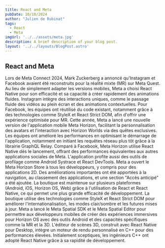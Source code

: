 ```yaml
---
title: React and Meta
pubDate: 10/10/2024
author: "Julien de Rubinat"
tags:
  - React
  - Meta
imgUrl: '../../assets/meta.jpg'
description: A brief description of your blog post.
layout: '../../layouts/BlogPost.astro'
---
```


## React and Meta

Lors de Meta Connect 2024, Mark Zuckerberg a annoncé qu'Instagram et Facebook avaient été reconstruits pour la réalité mixte (MR) sur Meta Quest. Au lieu de simplement adapter les versions mobiles, Meta a choisi React Native pour son efficacité et sa capacité à créer rapidement des animations fluides. Instagram intègre des interactions uniques, comme le passage fluide des vidéos au plein écran et des animations contextuelles. Pour Facebook, les équipes ont réutilisé du code existant, notamment grâce à des technologies comme StyleX et React Strict DOM, afin d'offrir une expérience optimisée pour MR.
Cette année, Meta a lancé une nouvelle version de l'application mobile Meta Horizon, facilitant la personnalisation des avatars et l'interaction avec Horizon Worlds via des quêtes exclusives. Les équipes ont amélioré les performances en optimisant le démarrage de l'application, notamment en initiant les requêtes réseau plus tôt grâce à la librairie GraphQL Relay. Comparé à Facebook, Meta Horizon utilise React Native dès le lancement, offrant des performances équivalentes aux autres applications sociales de Meta. L'application profite aussi des outils de profilage comme Android Systrace et React DevTools.
Meta a ouvert le Meta Horizon Store à tous les développeurs, y compris pour des applications 2D. Des améliorations importantes ont été apportées à la navigation, au classement des applications, et une section "Accès anticipé" a été ajoutée. La boutique est maintenue sur plusieurs plateformes (Android, iOS, Horizon OS, Web) grâce à l'utilisation de React et React Native, ce qui permet une plus grande efficacité de développement. La boutique utilise des technologies comme StyleX et React Strict DOM pour améliorer l'internationalisation, les modes clair/sombre et les futures mises à jour.
Meta a lancé le Meta Spatial SDK et le Meta Spatial Editor pour permettre aux développeurs mobiles de créer des expériences immersives pour Horizon OS avec des outils Android et des capacités spécifiques comme la MR et la 3D. L'éditeur de scènes 3D, construit avec React Native pour Desktop, intègre un moteur de rendu personnalisé en C++ pour des performances élevées. Initialement sceptiques, les ingénieurs C++ ont adopté React Native grâce à sa rapidité de développement.
